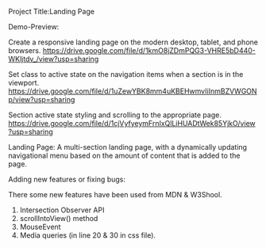 Project Title:Landing Page

Demo-Preview:

Create a responsive landing page on the modern desktop, tablet, and phone browsers.
https://drive.google.com/file/d/1kmO8jZDmPQG3-VHRE5bD440-WKljtdv_/view?usp=sharing

Set class to active state on the navigation items when a section is in the viewport.
https://drive.google.com/file/d/1uZewYBK8mm4uKBEHwmvIiInmBZVWGONp/view?usp=sharing

Section active state styling and scrolling to the appropriate page.
https://drive.google.com/file/d/1cjVyfyeymFrnIxQlLiHUADtWek85YjkO/view?usp=sharing


Landing Page:
A multi-section landing page, with a dynamically updating navigational menu based on the amount of content that is added to the page.



Adding new features or fixing bugs:

There some new features have been used from MDN & W3Shool.
1.	Intersection Observer API
2.	scrollIntoView() method
3.	MouseEvent
4.	Media queries (in line 20 & 30 in css file).


